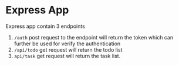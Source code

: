 # Express App
Express app contain 3 endpoints 

1. `/auth` post request to the endpoint will return the token which can further be used for verify the authentication
2. `/api/todo` get request will return the todo list
3. `api/task` get request will return the task list.